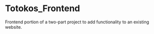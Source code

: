 # Totokos_Frontend
Frontend portion of a two-part project to add functionality to an existing website.
